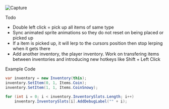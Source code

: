 ![Capture](https://user-images.githubusercontent.com/6277739/216915482-8fb374ae-f225-4d72-9fac-6ff632e90083.PNG)

Todo
- Double left click = pick up all items of same type
- Sync animated sprite animations so they do not reset on being placed or picked up
- If a item is picked up, it will lerp to the cursors position then stop lerping when it gets there
- Add another inventory, the player inventory. Work on transfering items between inventories and introducing new hotkeys like Shift + Left Click

Example Code
```cs
var inventory = new Inventory(this);
inventory.SetItem(0, 1, Items.Coin);
inventory.SetItem(1, 1, Items.CoinSnowy);

for (int i = 0; i < inventory.InventorySlots.Length; i++)
    inventory.InventorySlots[i].AddDebugLabel("" + i);
```
